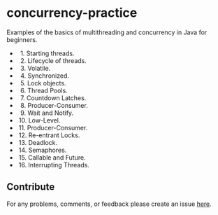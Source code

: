 # concurrency-practice
Examples of the basics of multithreading and concurrency in Java for beginners.

- &nbsp; 1. Starting threads.
- &nbsp; 2. Lifecycle of threads.
- &nbsp; 3. Volatile.
- &nbsp; 4. Synchronized.
- &nbsp; 5. Lock objects.
- &nbsp; 6. Thread Pools.
- &nbsp; 7. Countdown Latches.
- &nbsp; 8. Producer-Consumer.
- &nbsp; 9. Wait and Notify.
- &nbsp;10. Low-Level.
- &nbsp;11. Producer-Consumer.
- &nbsp;12. Re-entrant Locks.
- &nbsp;13. Deadlock.
- &nbsp;14. Semaphores.
- &nbsp;15. Callable and Future.
- &nbsp;16. Interrupting Threads.

## Contribute
For any problems, comments, or feedback 
please create an issue [here](https://github.com/egnaf/concurrency-practice/issues).
